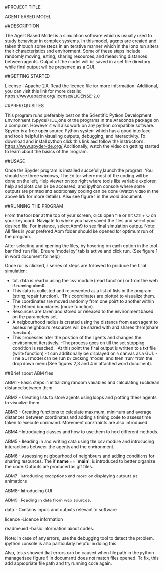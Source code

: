 #PROJECT TITLE

AGENT BASED MODEL

##DESCRIPTION 

The Agent Based Model is a simulation software which is usually used to study behaviour in complex systems.
In this model, agents are created and taken through some steps in an iterative manner which in the long
run alters their characteristics and environment. Some of these steps include randomly moving, eating, sharing resources, and measuring
distances between agents.
Output of the model will be saved in a set file directory while final output will be presented as a GUI.


##GETTING STARTED

License - Apache 2.0. Read the licence file for more information. Additional, you can visit this link for more details: https://www.apache.org/licenses/LICENSE-2.0

##PREREQUISITES

This program runs preferably best on the Scientific Python Development Environment (Spyder) IDE,one of the programs in the Anaconda package on a computer.
However it will also work on any python compatible software. Spyder is a free open source 
Python system which has a good interface and tools helpful in visualing outputs, debugging, and
interactivity. To download and install python click this link and follow the instructions:
https://www.spyder-ide.org/
Additionally, watch the video on getting started to learn about the basics of the program.

##USAGE

Once the Spyder program is installed succefully,launch the program.
You should see three windows, The Editor where most of the coding will be done on the left, Help viewer
on top right where tools like variable explorer, help and plots can be be accessed, and ipython console where some outputs 
are printed and additionally coding can be done (Watch video in the above link for more details). Also see figure 1 in the word document.

##RUNNING THE PROGRAM

From the tool bar at the top of your screen, click open file or hit Ctrl + O on your keyboard.
Navigate to where you have saved the files and select your desired file. For instance, select Abm9 to see final simulation output.
Note: All files in your prefered Abm folder should be opened for optimum run of the program.

After selecting and opening the files, by hovering on each option in the tool bar find 'run file'. Ensure 'model.py'
tab is active and click run. (See figure 1 in word document for help)

Once run is clicked, a series of steps are followed to produce the final simulation:
- txt. data is read in using the csv module (read function) or from the web if running abm9.
- This data is collected and represented as a list of lists in the program (string,repair function).
-This coordinates are plotted to visualize them.
- The coordinates are moved randomly from one point to another within the defined boundaries (move function).
- Resources are taken and stored or released to the environment based on the parameters set.
- A neigbourhood radius is created using the distance from each agent to assess neighbours resources will be shared with and shares them(share function).
- This processes alter the position of the agents and changes the environment iteratively.
-The process goes on till the set stopping condition is reached.
-At this point the final output is written to a txt file (write function)
-It can additionally be displayed on a canvas as a GUI.
-The GUI model can be run by clicking 'model' and then 'run' from the drop down menu (See figures 2,3 and 4 in attached word document).

##Brief about ABM files

ABM1 - Basic steps in initializing random variables and calculating Euclidean distance between them.

ABM2 - Creating lists to store agents using loops and plotting these agents to visualize them.

ABM3 - Creating functions to calculate maximum, minimum and average distances between coordinates 
		and adding a timing code to assess time taken to execute command. Movement constraints are also introduced.

ABM4 - Introducing classes and how to use them to hold different methods.

ABM5 - Reading  in and writing data using the csv module and introducing interactions between the agents and the environment.

ABM6 - Assessing neigbourhood of neighbours and adding conditions for sharing resources. The if __name__ == '__main__': is 
introduced to better organize the code. Outputs are produced as gif files.

ABM7- Introducing exceptions and more on displaying outputs as animations

ABM8- Introducing GUI

ABM9 -Reading in data from web sources.

data - Contains inputs and outputs relevant to software.

licence -Licence information

readme.md -basic information about codes.


Note: In case of any errors, use the debugging tool to detect the problem. ipython console is also 
particularly helpful in doing this.

Also, tests showed that errors can be caused when file path in the python manager(see figure 5 in document) does not match files opened.
To fix, this add appropriate file path and try running code again.

